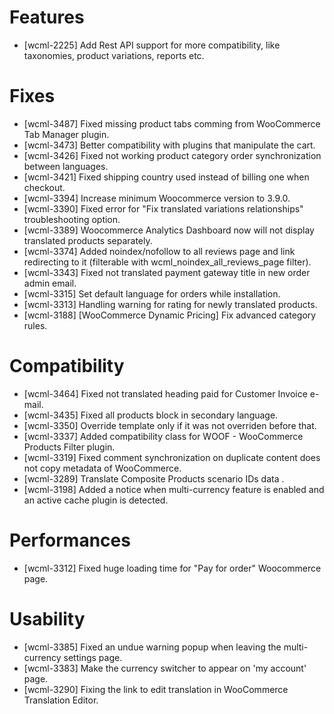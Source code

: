 # Features
* [wcml-2225] Add Rest API support for more compatibility, like taxonomies, product variations, reports etc.

# Fixes
* [wcml-3487] Fixed missing product tabs comming from WooCommerce Tab Manager plugin.
* [wcml-3473] Better compatibility with plugins that manipulate the cart.
* [wcml-3426] Fixed not working product category order synchronization between languages.
* [wcml-3421] Fixed shipping country used instead of billing one when checkout.
* [wcml-3394] Increase minimum Woocommerce version to 3.9.0.
* [wcml-3390] Fixed error for "Fix translated variations relationships" troubleshooting option.
* [wcml-3389] Woocommerce Analytics Dashboard now will not display translated products separately.
* [wcml-3374] Added noindex/nofollow to all reviews page and link redirecting to it (filterable with wcml_noindex_all_reviews_page filter).
* [wcml-3343] Fixed not translated payment gateway title in new order admin email.
* [wcml-3315] Set default language for orders while installation.
* [wcml-3313] Handling warning for rating for newly translated products.
* [wcml-3188] [WooCommerce Dynamic Pricing] Fix advanced category rules.

# Compatibility
* [wcml-3464] Fixed not translated heading paid for Customer Invoice e-mail.
* [wcml-3435] Fixed all products block in secondary language.
* [wcml-3350] Override template only if it was not overriden before that.
* [wcml-3337] Added compatibility class for WOOF - WooCommerce Products Filter plugin.
* [wcml-3319] Fixed comment synchronization on duplicate content does not copy metadata of WooCommerce.
* [wcml-3289] Translate Composite Products scenario IDs data .
* [wcml-3198] Added a notice when multi-currency feature is enabled and an active cache plugin is detected.

# Performances
* [wcml-3312] Fixed huge loading time for "Pay for order" Woocommerce page.

# Usability
* [wcml-3385] Fixed an undue warning popup when leaving the multi-currency settings page.
* [wcml-3383] Make the currency switcher to appear on 'my account' page.
* [wcml-3290] Fixing the link to edit translation in WooCommerce Translation Editor.